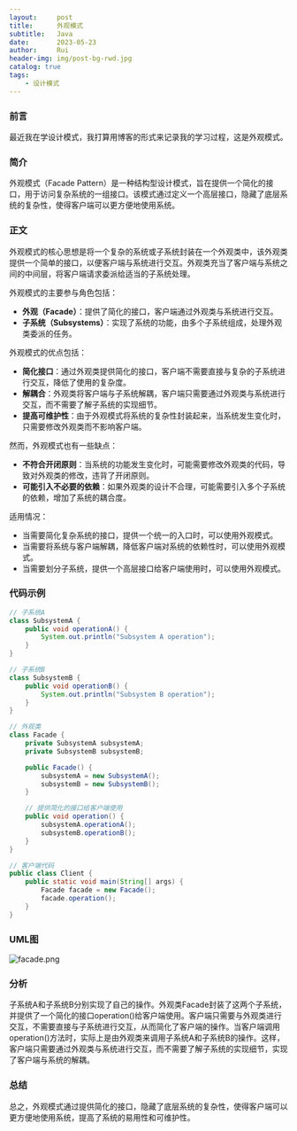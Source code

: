 ```yaml
---
layout:     post
title:      外观模式
subtitle:   Java
date:       2023-05-23
author:     Rui
header-img: img/post-bg-rwd.jpg
catalog: true
tags:
    - 设计模式
---
```

### 前言
最近我在学设计模式，我打算用博客的形式来记录我的学习过程，这是外观模式。
### 简介
外观模式（Facade Pattern）是一种结构型设计模式，旨在提供一个简化的接口，用于访问复杂系统的一组接口。该模式通过定义一个高层接口，隐藏了底层系统的复杂性，使得客户端可以更方便地使用系统。
### 正文

外观模式的核心思想是将一个复杂的系统或子系统封装在一个外观类中，该外观类提供一个简单的接口，以便客户端与系统进行交互。外观类充当了客户端与系统之间的中间层，将客户端请求委派给适当的子系统处理。

外观模式的主要参与角色包括：
- **外观（Facade）**：提供了简化的接口，客户端通过外观类与系统进行交互。
- **子系统（Subsystems）**：实现了系统的功能，由多个子系统组成，处理外观类委派的任务。

外观模式的优点包括：
- **简化接口**：通过外观类提供简化的接口，客户端不需要直接与复杂的子系统进行交互，降低了使用的复杂度。
- **解耦合**：外观类将客户端与子系统解耦，客户端只需要通过外观类与系统进行交互，而不需要了解子系统的实现细节。
- **提高可维护性**：由于外观模式将系统的复杂性封装起来，当系统发生变化时，只需要修改外观类而不影响客户端。

然而，外观模式也有一些缺点：
- **不符合开闭原则**：当系统的功能发生变化时，可能需要修改外观类的代码，导致对外观类的修改，违背了开闭原则。
- **可能引入不必要的依赖**：如果外观类的设计不合理，可能需要引入多个子系统的依赖，增加了系统的耦合度。

适用情况：
- 当需要简化复杂系统的接口，提供一个统一的入口时，可以使用外观模式。
- 当需要将系统与客户端解耦，降低客户端对系统的依赖性时，可以使用外观模式。
- 当需要划分子系统，提供一个高层接口给客户端使用时，可以使用外观模式。


### 代码示例
```java
// 子系统A
class SubsystemA {
    public void operationA() {
        System.out.println("Subsystem A operation");
    }
}

// 子系统B
class SubsystemB {
    public void operationB() {
        System.out.println("Subsystem B operation");
    }
}

// 外观类
class Facade {
    private SubsystemA subsystemA;
    private SubsystemB subsystemB;

    public Facade() {
        subsystemA = new SubsystemA();
        subsystemB = new SubsystemB();
    }

    // 提供简化的接口给客户端使用
    public void operation() {
        subsystemA.operationA();
        subsystemB.operationB();
    }
}

// 客户端代码
public class Client {
    public static void main(String[] args) {
        Facade facade = new Facade();
        facade.operation();
    }
}


```
### UML图
![facade.png](https://i.postimg.cc/xT9sq10C/facade.png)

### 分析
子系统A和子系统B分别实现了自己的操作。外观类Facade封装了这两个子系统，并提供了一个简化的接口operation()给客户端使用。客户端只需要与外观类进行交互，不需要直接与子系统进行交互，从而简化了客户端的操作。当客户端调用operation()方法时，实际上是由外观类来调用子系统A和子系统B的操作。这样，客户端只需要通过外观类与系统进行交互，而不需要了解子系统的实现细节，实现了客户端与系统的解耦。
### 总结
总之，外观模式通过提供简化的接口，隐藏了底层系统的复杂性，使得客户端可以更方便地使用系统，提高了系统的易用性和可维护性。

